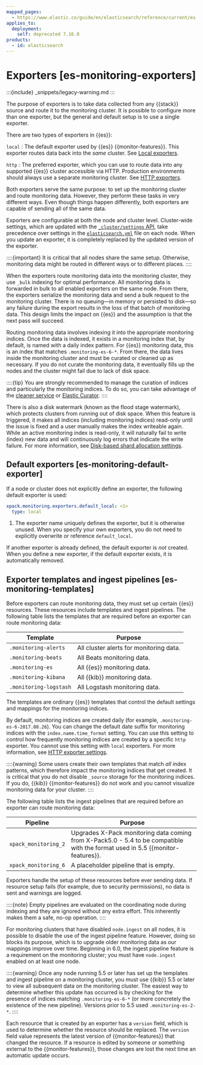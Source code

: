```yaml
---
mapped_pages:
  - https://www.elastic.co/guide/en/elasticsearch/reference/current/es-monitoring-exporters.html
applies_to:
  deployment:
    self: deprecated 7.16.0
products:
  - id: elasticsearch
---
```



# Exporters [es-monitoring-exporters]

:::{include} _snippets/legacy-warning.md
:::

The purpose of exporters is to take data collected from any {{stack}} source and route it to the monitoring cluster. It is possible to configure more than one exporter, but the general and default setup is to use a single exporter.

There are two types of exporters in {{es}}:

`local`
:   The default exporter used by {{es}} {{monitor-features}}. This exporter routes data back into the *same* cluster. See [Local exporters](es-local-exporter.md).

`http`
:   The preferred exporter, which you can use to route data into any supported {{es}} cluster accessible via HTTP. Production environments should always use a separate monitoring cluster. See [HTTP exporters](es-http-exporter.md).

Both exporters serve the same purpose: to set up the monitoring cluster and route monitoring data. However, they perform these tasks in very different ways. Even though things happen differently, both exporters are capable of sending all of the same data.

Exporters are configurable at both the node and cluster level. Cluster-wide settings, which are updated with the [`_cluster/settings` API](https://www.elastic.co/docs/api/doc/elasticsearch/operation/operation-cluster-put-settings), take precedence over settings in the [`elasticsearch.yml`](/deploy-manage/stack-settings.md) file on each node. When you update an exporter, it is completely replaced by the updated version of the exporter.

::::{important}
It is critical that all nodes share the same setup. Otherwise, monitoring data might be routed in different ways or to different places.
::::


When the exporters route monitoring data into the monitoring cluster, they use `_bulk` indexing for optimal performance. All monitoring data is forwarded in bulk to all enabled exporters on the same node. From there, the exporters serialize the monitoring data and send a bulk request to the monitoring cluster. There is no queuing—​in memory or persisted to disk—​so any failure during the export results in the loss of that batch of monitoring data. This design limits the impact on {{es}} and the assumption is that the next pass will succeed.

Routing monitoring data involves indexing it into the appropriate monitoring indices. Once the data is indexed, it exists in a monitoring index that, by default, is named with a daily index pattern. For {{es}} monitoring data, this is an index that matches `.monitoring-es-6-*`. From there, the data lives inside the monitoring cluster and must be curated or cleaned up as necessary. If you do not curate the monitoring data, it eventually fills up the nodes and the cluster might fail due to lack of disk space.

::::{tip}
You are strongly recommended to manage the curation of indices and particularly the monitoring indices. To do so, you can take advantage of the [cleaner service](es-local-exporter.md#local-exporter-cleaner) or [Elastic Curator](curator://reference/index.md).
::::


There is also a disk watermark (known as the flood stage watermark), which protects clusters from running out of disk space. When this feature is triggered, it makes all indices (including monitoring indices) read-only until the issue is fixed and a user manually makes the index writeable again. While an active monitoring index is read-only, it will naturally fail to write (index) new data and will continuously log errors that indicate the write failure. For more information, see [Disk-based shard allocation settings](elasticsearch://reference/elasticsearch/configuration-reference/cluster-level-shard-allocation-routing-settings.md#disk-based-shard-allocation).


## Default exporters [es-monitoring-default-exporter]

If a node or cluster does not explicitly define an exporter, the following default exporter is used:

```yaml
xpack.monitoring.exporters.default_local: <1>
  type: local
```

1. The exporter name uniquely defines the exporter, but it is otherwise unused. When you specify your own exporters, you do not need to explicitly overwrite or reference `default_local`.


If another exporter is already defined, the default exporter is *not* created. When you define a new exporter, if the default exporter exists, it is automatically removed.


## Exporter templates and ingest pipelines [es-monitoring-templates]

Before exporters can route monitoring data, they must set up certain {{es}} resources. These resources include templates and ingest pipelines. The following table lists the templates that are required before an exporter can route monitoring data:

| Template | Purpose |
| --- | --- |
| `.monitoring-alerts` | All cluster alerts for monitoring data. |
| `.monitoring-beats` | All Beats monitoring data. |
| `.monitoring-es` | All {{es}} monitoring data. |
| `.monitoring-kibana` | All {{kib}} monitoring data. |
| `.monitoring-logstash` | All Logstash monitoring data. |

The templates are ordinary {{es}} templates that control the default settings and mappings for the monitoring indices.

By default, monitoring indices are created daily (for example, `.monitoring-es-6-2017.08.26`). You can change the default date suffix for monitoring indices with the `index.name.time_format` setting. You can use this setting to control how frequently monitoring indices are created by a specific `http` exporter. You cannot use this setting with `local` exporters. For more information, see [HTTP exporter settings](elasticsearch://reference/elasticsearch/configuration-reference/monitoring-settings.md#http-exporter-settings).

::::{warning}
Some users create their own templates that match *all* index patterns, which therefore impact the monitoring indices that get created. It is critical that you do not disable `_source` storage for the monitoring indices. If you do, {{kib}} {{monitor-features}} do not work and you cannot visualize monitoring data for your cluster.
::::


The following table lists the ingest pipelines that are required before an exporter can route monitoring data:

| Pipeline | Purpose |
| --- | --- |
| `xpack_monitoring_2` | Upgrades X-Pack monitoring data coming from X-Pack5.0 - 5.4 to be compatible with the format used in 5.5 {{monitor-features}}. |
| `xpack_monitoring_6` | A placeholder pipeline that is empty. |

Exporters handle the setup of these resources before ever sending data. If resource setup fails (for example, due to security permissions), no data is sent and warnings are logged.

::::{note}
Empty pipelines are evaluated on the coordinating node during indexing and they are ignored without any extra effort. This inherently makes them a safe, no-op operation.
::::


For monitoring clusters that have disabled `node.ingest` on all nodes, it is possible to disable the use of the ingest pipeline feature. However, doing so blocks its purpose, which is to upgrade older monitoring data as our mappings improve over time. Beginning in 6.0, the ingest pipeline feature is a requirement on the monitoring cluster; you must have `node.ingest` enabled on at least one node.

::::{warning}
Once any node running 5.5 or later has set up the templates and ingest pipeline on a monitoring cluster, you must use {{kib}} 5.5 or later to view all subsequent data on the monitoring cluster. The easiest way to determine whether this update has occurred is by checking for the presence of indices matching `.monitoring-es-6-*` (or more concretely the existence of the new pipeline). Versions prior to 5.5 used `.monitoring-es-2-*`.
::::


Each resource that is created by an exporter has a `version` field, which is used to determine whether the resource should be replaced. The `version` field value represents the latest version of {{monitor-features}} that changed the resource. If a resource is edited by someone or something external to the {{monitor-features}}, those changes are lost the next time an automatic update occurs.

